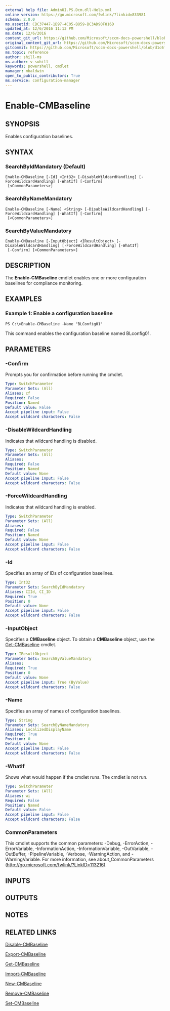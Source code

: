 ```yaml
---
external help file: AdminUI.PS.Dcm.dll-Help.xml
online version: https://go.microsoft.com/fwlink/?linkid=833981
schema: 2.0.0
ms.assetid: CBC37447-1B97-4C05-B859-BC3AD90F816D
updated_at: 12/6/2016 11:13 PM
ms.date: 12/6/2016
content_git_url: https://github.com/Microsoft/sccm-docs-powershell/blob/master/sccm-cmdlets/ConfigurationManager/vlatest/Enable-CMBaseline.md
original_content_git_url: https://github.com/Microsoft/sccm-docs-powershell/blob/master/sccm-cmdlets/ConfigurationManager/vlatest/Enable-CMBaseline.md
gitcommit: https://github.com/Microsoft/sccm-docs-powershell/blob/d1c6f0eeb340f832b2254d78bbd1bc9245dc24fc/sccm-cmdlets/ConfigurationManager/vlatest/Enable-CMBaseline.md
ms.topic: reference
author: shill-ms
ms.author: v-suhill
keywords: powershell, cmdlet
manager: mbaldwin
open_to_public_contributors: True
ms.service: configuration-manager
---
```


# Enable-CMBaseline

## SYNOPSIS
Enables configuration baselines.

## SYNTAX

### SearchByIdMandatory (Default)
```
Enable-CMBaseline [-Id] <Int32> [-DisableWildcardHandling] [-ForceWildcardHandling] [-WhatIf] [-Confirm]
 [<CommonParameters>]
```

### SearchByNameMandatory
```
Enable-CMBaseline [-Name] <String> [-DisableWildcardHandling] [-ForceWildcardHandling] [-WhatIf] [-Confirm]
 [<CommonParameters>]
```

### SearchByValueMandatory
```
Enable-CMBaseline [-InputObject] <IResultObject> [-DisableWildcardHandling] [-ForceWildcardHandling] [-WhatIf]
 [-Confirm] [<CommonParameters>]
```

## DESCRIPTION
The **Enable-CMBaseline** cmdlet enables one or more configuration baselines for compliance monitoring.

## EXAMPLES

### Example 1: Enable a configuration baseline
```
PS C:\>Enable-CMBaseline -Name "BLConfig01"
```

This command enables the configuration baseline named BLconfig01.

## PARAMETERS

### -Confirm
Prompts you for confirmation before running the cmdlet.

```yaml
Type: SwitchParameter
Parameter Sets: (All)
Aliases: cf
Required: False
Position: Named
Default value: False
Accept pipeline input: False
Accept wildcard characters: False
```

### -DisableWildcardHandling
Indicates that wildcard handling is disabled.

```yaml
Type: SwitchParameter
Parameter Sets: (All)
Aliases: 
Required: False
Position: Named
Default value: None
Accept pipeline input: False
Accept wildcard characters: False
```

### -ForceWildcardHandling
Indicates that wildcard handling is enabled.

```yaml
Type: SwitchParameter
Parameter Sets: (All)
Aliases: 
Required: False
Position: Named
Default value: None
Accept pipeline input: False
Accept wildcard characters: False
```

### -Id
Specifies an array of IDs of configuration baselines.

```yaml
Type: Int32
Parameter Sets: SearchByIdMandatory
Aliases: CIId, CI_ID
Required: True
Position: 0
Default value: None
Accept pipeline input: False
Accept wildcard characters: False
```

### -InputObject
Specifies a **CMBaseline** object.
To obtain a **CMBaseline** object, use the [Get-CMBaseline](./Get-CMBaseline.md) cmdlet.

```yaml
Type: IResultObject
Parameter Sets: SearchByValueMandatory
Aliases: 
Required: True
Position: 0
Default value: None
Accept pipeline input: True (ByValue)
Accept wildcard characters: False
```

### -Name
Specifies an array of names of configuration baselines.

```yaml
Type: String
Parameter Sets: SearchByNameMandatory
Aliases: LocalizedDisplayName
Required: True
Position: 0
Default value: None
Accept pipeline input: False
Accept wildcard characters: False
```

### -WhatIf
Shows what would happen if the cmdlet runs.
The cmdlet is not run.

```yaml
Type: SwitchParameter
Parameter Sets: (All)
Aliases: wi
Required: False
Position: Named
Default value: False
Accept pipeline input: False
Accept wildcard characters: False
```

### CommonParameters
This cmdlet supports the common parameters: -Debug, -ErrorAction, -ErrorVariable, -InformationAction, -InformationVariable, -OutVariable, -OutBuffer, -PipelineVariable, -Verbose, -WarningAction, and -WarningVariable. For more information, see about_CommonParameters (http://go.microsoft.com/fwlink/?LinkID=113216).

## INPUTS

## OUTPUTS

## NOTES

## RELATED LINKS

[Disable-CMBaseline](xref:ConfigurationManager/vlatest/Disable-CMBaseline.md)

[Export-CMBaseline](xref:ConfigurationManager/vlatest/Export-CMBaseline.md)

[Get-CMBaseline](xref:ConfigurationManager/vlatest/Get-CMBaseline.md)

[Import-CMBaseline](xref:ConfigurationManager/vlatest/Import-CMBaseline.md)

[New-CMBaseline](xref:ConfigurationManager/vlatest/New-CMBaseline.md)

[Remove-CMBaseline](xref:ConfigurationManager/vlatest/Remove-CMBaseline.md)

[Set-CMBaseline](xref:ConfigurationManager/vlatest/Set-CMBaseline.md)


